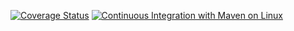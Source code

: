 [![Coverage Status](https://coveralls.io/repos/github/giamberinigiulia/matches/badge.svg?branch=configuration)](https://coveralls.io/github/giamberinigiulia/matches?branch=configuration)
[![Continuous Integration with Maven on Linux](https://github.com/giamberinigiulia/matches/actions/workflows/maven.yml/badge.svg?branch=main)](https://github.com/giamberinigiulia/matches/actions/workflows/maven.yml)
